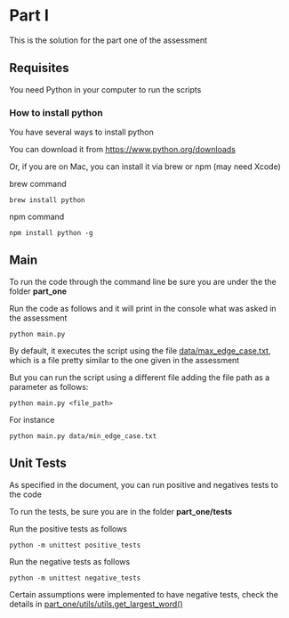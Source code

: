 # Part I
This is the solution for the part one of the assessment

## Requisites
You need Python in your computer to run the scripts

### How to install python
You have several ways to install python

You can download it from https://www.python.org/downloads

Or, if you are on Mac, you can install it via brew or npm (may need Xcode)

brew command
```
brew install python
```

npm command
```
npm install python -g
```


## Main
To run the code through the command line be sure you are under the the folder **part_one**

Run the code as follows and it will print in the console what was asked in the assessment
```
python main.py
```

By default, it executes the script using the file [data/max_edge_case.txt](https://github.com/dalaian/Test/blob/master/part_one/data/max_edge_case.txt),
which is a file pretty similar to the one given in the assessment

But you can run the script using a different file adding the file path as a parameter as follows:
```
python main.py <file_path>
```

For instance
```
python main.py data/min_edge_case.txt
```

## Unit Tests
As specified in the document, you can run positive and negatives tests to the code

To run the tests, be sure you are in the folder **part_one/tests**

Run the positive tests as follows
```
python -m unittest positive_tests
```

Run the negative tests as follows
```
python -m unittest negative_tests
```
Certain assumptions were implemented to have negative tests, check the details in [part_one/utils/utils.get_largest_word()](https://github.com/dalaian/Test/blob/master/part_one/utils/utils.py#L3)